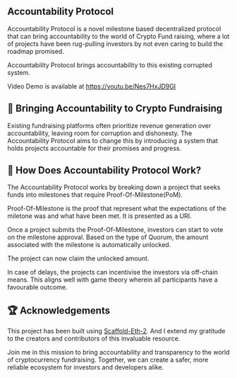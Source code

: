 ## Accountability Protocol

Accountability Protocol is a novel milestone based decentralized protocol that can bring accountability to the world of Crypto Fund raising, where a lot of projects have been rug-pulling investors by not even caring to build the roadmap promised.

Accountability Protocol brings accountability to this existing corrupted system.

Video Demo is available at https://youtu.be/Nes7HxJD9GI

## 🌟 Bringing Accountability to Crypto Fundraising

Existing fundraising platforms often prioritize revenue generation over accountability, leaving room for corruption and dishonesty. The Accountability Protocol aims to change this by introducing a system that holds projects accountable for their promises and progress.

## 🚀 How Does Accountability Protocol Work?

The Accountability Protocol works by breaking down a project that seeks funds into milestones that require Proof-Of-Milestone(PoM).

Proof-Of-Milestone is the proof that represent what the expectations of the miletone was and what have been met. It is presented as a URI.

Once a project submits the Proof-Of-Milestone, investors can start to vote on the milestone approval. Based on the type of Quorum, the amount associated with the milestone is automatically unlocked.

The project can now claim the unlocked amount.

In case of delays, the projects can incentivise the investors via off-chain means. This aligns well with game theory wherein all participants have a favourable outcome.

## 🏆 Acknowledgements

This project has been built using [Scaffold-Eth-2](https://github.com/scaffold-eth/se-2). And I extend my gratitude to the creators and contributors of this invaluable resource.

Join me in this mission to bring accountability and transparency to the world of cryptocurrency fundraising. Together, we can create a safer, more reliable ecosystem for investors and developers alike.

